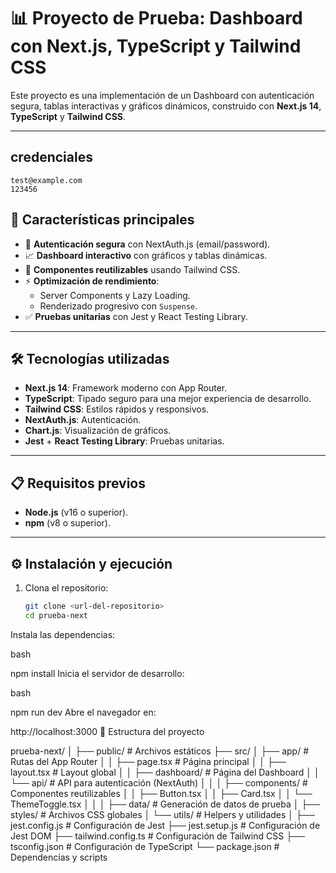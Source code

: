 # 📊 Proyecto de Prueba: Dashboard con Next.js, TypeScript y Tailwind CSS

Este proyecto es una implementación de un Dashboard con autenticación segura, tablas interactivas y gráficos dinámicos, construido con **Next.js 14**, **TypeScript** y **Tailwind CSS**.

---
## credenciales 
    test@example.com
    123456

## 🚀 Características principales
- 🔐 **Autenticación segura** con NextAuth.js (email/password).
- 📈 **Dashboard interactivo** con gráficos y tablas dinámicas.
- 💅 **Componentes reutilizables** usando Tailwind CSS.
- ⚡ **Optimización de rendimiento**:
  - Server Components y Lazy Loading.
  - Renderizado progresivo con `Suspense`.
- ✅ **Pruebas unitarias** con Jest y React Testing Library.

---

## 🛠️ Tecnologías utilizadas
- **Next.js 14**: Framework moderno con App Router.
- **TypeScript**: Tipado seguro para una mejor experiencia de desarrollo.
- **Tailwind CSS**: Estilos rápidos y responsivos.
- **NextAuth.js**: Autenticación.
- **Chart.js**: Visualización de gráficos.
- **Jest** + **React Testing Library**: Pruebas unitarias.

---

## 📋 Requisitos previos
- **Node.js** (v16 o superior).
- **npm** (v8 o superior).

---

## ⚙️ Instalación y ejecución
1. Clona el repositorio:
   ```bash
   git clone <url-del-repositorio>
   cd prueba-next
Instala las dependencias:

bash

npm install
Inicia el servidor de desarrollo:

bash

npm run dev
Abre el navegador en:



http://localhost:3000
📁 Estructura del proyecto

prueba-next/
│
├── public/              # Archivos estáticos
├── src/
│   ├── app/             # Rutas del App Router
│   │   ├── page.tsx     # Página principal
│   │   ├── layout.tsx   # Layout global
│   │   ├── dashboard/   # Página del Dashboard
│   │   └── api/         # API para autenticación (NextAuth)
│   │
│   ├── components/      # Componentes reutilizables
│   │   ├── Button.tsx
│   │   ├── Card.tsx
│   │   └── ThemeToggle.tsx
│   │
│   ├── data/            # Generación de datos de prueba
│   ├── styles/          # Archivos CSS globales
│   └── utils/           # Helpers y utilidades
│
├── jest.config.js       # Configuración de Jest
├── jest.setup.js        # Configuración de Jest DOM
├── tailwind.config.ts   # Configuración de Tailwind CSS
├── tsconfig.json        # Configuración de TypeScript
└── package.json         # Dependencias y scripts